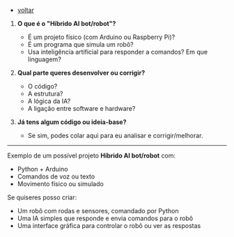 - [voltar](https://github.com/0joseDark/minha-linguagem-programacao/blob/main/README.md)
1. **O que é o "Híbrido AI bot/robot"?**
   - É um projeto físico (com Arduino ou Raspberry Pi)?
   - É um programa que simula um robô?
   - Usa inteligência artificial para responder a comandos? Em que linguagem?

2. **Qual parte queres desenvolver ou corrigir?**
   - O código?
   - A estrutura?
   - A lógica da IA?
   - A ligação entre software e hardware?

3. **Já tens algum código ou ideia-base?**
   - Se sim, podes colar aqui para eu analisar e corrigir/melhorar.

---

Exemplo de um possível projeto **Híbrido AI bot/robot** com:
- Python + Arduino
- Comandos de voz ou texto
- Movimento físico ou simulado

Se quiseres posso criar:
- Um robô com rodas e sensores, comandado por Python
- Uma IA simples que responde e envia comandos para o robô
- Uma interface gráfica para controlar o robô ou ver as respostas
